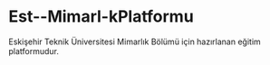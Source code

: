 # Est--Mimarl-kPlatformu
Eskişehir Teknik Üniversitesi Mimarlık Bölümü için hazırlanan eğitim platformudur. 
